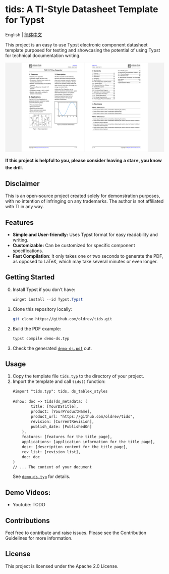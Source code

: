 # tids: A TI-Style Datasheet Template for Typst

English | [简体中文](README.zh_cn.md)

This project is an easy to use Typst electronic component datasheet template purposed 
for testing and showcasing the potential of using Typst for technical documentation writing.

![Demo](gallery/demo.png)

**If this project is helpful to you, please consider leaving a star⭐, you know the drill.**

## Disclaimer

This is an open-source project created solely for demonstration purposes, with no intention of infringing on any trademarks. The author is not affiliated with TI in any way.

## Features

- **Simple and User-friendly:** Uses Typst format for easy readability and writing.
- **Customizable:** Can be customized for specific component specifications.
- **Fast Compilation**: It only takes one or two seconds to generate the PDF, as opposed to LaTeX, which may take several minutes or even longer.

## Getting Started

0. Install Typst if you don't have:
    ```powershell
    winget install --id Typst.Typst
    ```
1. Clone this repository locally:
   ```bash
   git clone https://github.com/oldrev/tids.git
   ```
3. Build the PDF example:
    ```bash
    typst compile demo-ds.typ
    ```
4. Check the generated [`demo-ds.pdf`](demo-ds.pdf) out.

## Usage

1. Copy the template file `tids.typ` to the directory of your project.
2. Import the template and call `tids()` function:
    ```typst
    #import "tids.typ": tids, ds_tablex_styles

    #show: doc => tids(ds_metadata: (
            title: [YourDSTitle],
            product: [YourProductName],
            product_url: "https://github.com/oldrev/tids",
            revision: [CurrentRevision],
            publish_date: [PublishedOn]
        ),
        features: [features for the title page],
        applications: [application information for the title page],
        desc: [description content for the title page],
        rev_list: [revision list],
        doc: doc
    )
    // ... The content of your document
    ```
    See [`demo-ds.typ`](demo-ds.typ) for details.


## Demo Videos:

- Youtube: TODO

## Contributions

Feel free to contribute and raise issues. Please see the Contribution Guidelines for more information.

## License

This project is licensed under the Apache 2.0 License.
